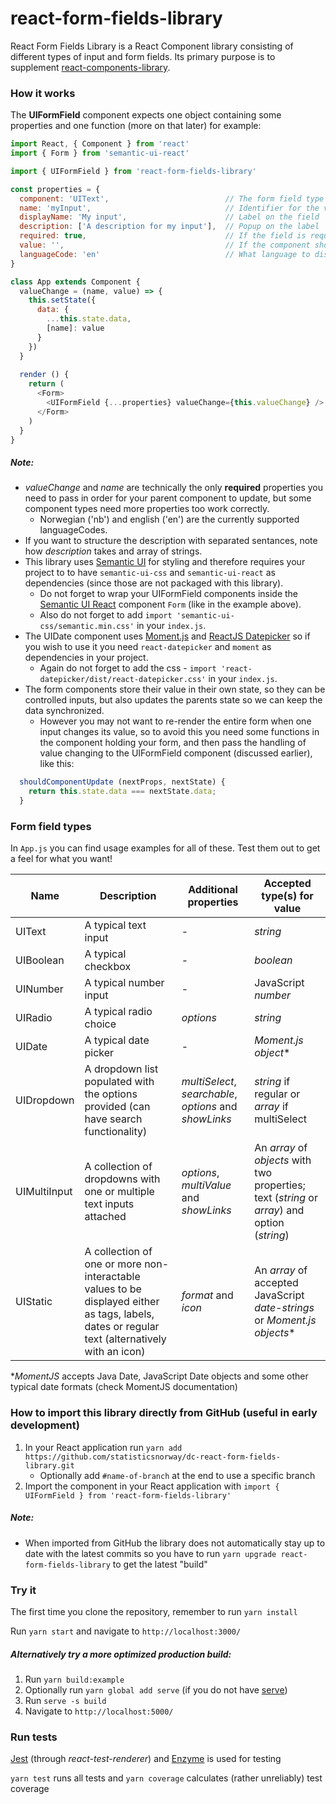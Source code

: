 # react-form-fields-library
React Form Fields Library is a React Component library consisting of different types of input and form fields. 
Its primary purpose is to supplement [react-components-library](https://github.com/statisticsnorway/dc-react-components-library).

### How it works
The **UIFormField** component expects one object containing some properties and one function (more on that later) for example:

```javascript
import React, { Component } from 'react'
import { Form } from 'semantic-ui-react'

import { UIFormField } from 'react-form-fields-library'

const properties = {
  component: 'UIText',                          // The form field type
  name: 'myInput',                              // Identifier for the value stored in the parent
  displayName: 'My input',                      // Label on the field
  description: ['A description for my input'],  // Popup on the label
  required: true,                               // If the field is required
  value: '',                                    // If the component should be initiated with a value, different components require different data types
  languageCode: 'en'                            // What language to display messages and dates in
}

class App extends Component {
  valueChange = (name, value) => {
    this.setState({
      data: {
        ...this.state.data,
        [name]: value
      }
    })
  }
    
  render () {
    return (
      <Form>
        <UIFormField {...properties} valueChange={this.valueChange} />
      </Form>
    )
  }
}
```

##### Note:
* *valueChange* and *name* are technically the only **required** properties you need to pass in order for your parent component to update, 
but some component types need more properties too work correctly.
  * Norwegian ('nb') and english ('en') are the currently supported languageCodes.
* If you want to structure the description with separated sentances, note how *description* takes and array of strings.
* This library uses [Semantic UI](https://semantic-ui.com/introduction/getting-started.html) for styling and therefore 
requires your project to to have `semantic-ui-css` and `semantic-ui-react` as dependencies (since those are not packaged with this library).
  * Do not forget to wrap your UIFormField components inside the [Semantic UI React](https://react.semantic-ui.com/) 
  component `Form` (like in the example above).
  * Also do not forget to add `import 'semantic-ui-css/semantic.min.css'` in your `index.js`.
* The UIDate component uses [Moment.js](https://momentjs.com/docs/) and [ReactJS Datepicker](https://reactdatepicker.com/) 
so if you wish to use it you need `react-datepicker` and `moment` as dependencies in your project.
  * Again do not forget to add the css - `import 'react-datepicker/dist/react-datepicker.css'` in your `index.js`.
* The form components store their value in their own state, so they can be controlled inputs, but also updates the parents state
  so we can keep the data synchronized.
  * However you may not want to re-render the entire form when one input changes its value, so to avoid this you need some 
    functions in the component holding your form, and then pass the handling of value changing to the UIFormField component
    (discussed earlier), like this: 

```javascript
  shouldComponentUpdate (nextProps, nextState) {
    return this.state.data === nextState.data;
  }
```

### Form field types
In `App.js` you can find usage examples for all of these. Test them out to get a feel for what you want!

Name | Description | Additional properties | Accepted type(s) for value
-----|-------------|------------------------|---------------
UIText | A typical text input | - | *string*
UIBoolean | A typical checkbox | - | *boolean*
UINumber | A typical number input | - | JavaScript *number*
UIRadio | A typical radio choice | *options* | *string*
UIDate | A typical date picker | - | *Moment.js object**
UIDropdown | A dropdown list populated with the options provided (can have search functionality) | *multiSelect*, *searchable*, *options* and *showLinks* | *string* if regular or *array* if multiSelect
UIMultiInput | A collection of dropdowns with one or multiple text inputs attached | *options*, *multiValue* and *showLinks* | An *array* of *objects* with two properties; text (*string* or *array*) and option (*string*)
UIStatic | A collection of one or more non-interactable values to be displayed either as tags, labels, dates or regular text (alternatively with an icon) | *format* and *icon* | An *array* of accepted JavaScript *date-strings* or *Moment.js objects**

**MomentJS* accepts Java Date, JavaScript Date objects and some other typical date formats (check MomentJS documentation)

### How to import this library directly from GitHub (useful in early development)
1. In your React application run `yarn add https://github.com/statisticsnorway/dc-react-form-fields-library.git`
    * Optionally add `#name-of-branch` at the end to use a specific branch
2. Import the component in your React application with `import { UIFormField } from 'react-form-fields-library'`

##### Note:
* When imported from GitHub the library does not automatically stay up to date with the latest commits so you have to 
run `yarn upgrade react-form-fields-library` to get the latest "build"

### Try it
The first time you clone the repository, remember to run `yarn install`

Run `yarn start` and navigate to `http://localhost:3000/`

##### Alternatively try a more optimized production build:
1. Run `yarn build:example`
2. Optionally run `yarn global add serve` (if you do not have [serve](https://github.com/zeit/serve/))
3. Run `serve -s build`
4. Navigate to `http://localhost:5000/`

### Run tests
[Jest](https://jestjs.io/en/) (through *react-test-renderer*) and [Enzyme](https://airbnb.io/enzyme/) is used for testing

`yarn test` runs all tests and `yarn coverage` calculates (rather unreliably) test coverage
